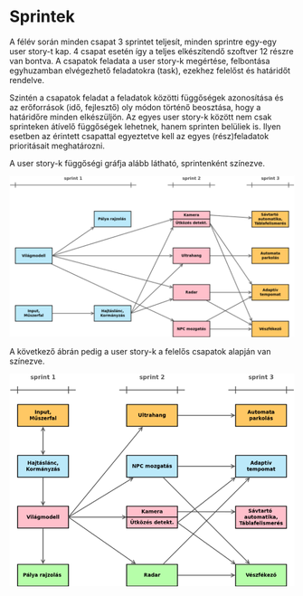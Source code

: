 # Sprintek

A félév során minden csapat 3 sprintet teljesít, minden sprintre egy-egy user story-t kap. 4 csapat esetén így a teljes elkészítendő szoftver 12 részre van bontva. A csapatok feladata a user story-k megértése, felbontása egyhuzamban elvégezhető feladatokra (task), ezekhez felelőst és határidőt rendelve.

Szintén a csapatok feladat a feladatok közötti függőségek azonosítása és az erőforrások (idő, fejlesztő) oly módon történő beosztása, hogy a határidőre minden elkészüljön. Az egyes user story-k között nem csak sprinteken átívelő függőségek lehetnek, hanem sprinten belüliek is. Ilyen esetben az érintett csapattal egyeztetve kell az egyes (rész)feladatok prioritásait meghatározni.

A user story-k függőségi gráfja alább látható, sprintenként színezve.

![](../images/dependencies_4_team.png)

A következő ábrán pedig a user story-k a felelős csapatok alapján van színezve.

![](../images/team_user_stories.png)

